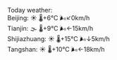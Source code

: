 Today weather:  
Beijing: ☀️   🌡️+6°C 🌬️↙0km/h  
Tianjin: 🌫  🌡️+9°C 🌬️←15km/h  
Shijiazhuang: ☀️   🌡️+15°C 🌬️↓5km/h  
Tangshan: ☀️   🌡️+10°C 🌬️←18km/h  
